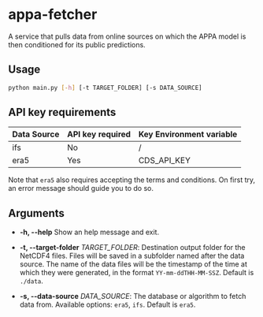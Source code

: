 # appa-fetcher

A service that pulls data from online sources on which the APPA model is then conditioned for its public predictions.

## Usage

```bash
python main.py [-h] [-t TARGET_FOLDER] [-s DATA_SOURCE]
```

## API key requirements

| Data Source | API  key required | Key Environment variable |
|-------------|-------------------|--------------------------|
|ifs          | No                | /                        |
|era5         | Yes               | CDS_API_KEY |

Note that `era5` also requires accepting the terms and conditions. On first try, an error message should guide you to do so.

## Arguments

- **-h, --help**
    Show an help message and exit.

- **-t, --target-folder** _TARGET_FOLDER_: 
    Destination output folder for the NetCDF4 files. Files will be saved in a subfolder named after the data source. The name of the data files will be the timestamp of the time at which they were generated, in the format `YY-mm-ddTHH-MM-SSZ`. Default is `./data`.

- **-s, --data-source** _DATA_SOURCE_: 
    The database or algorithm to fetch data from. Available options: `era5`, `ifs`. Default is `era5`.

